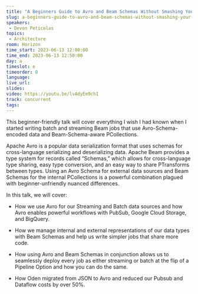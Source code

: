 ```yaml
---
title: "A Beginners Guide to Avro and Beam Schemas Without Smashing Your Keyboard"
slug: a-beginners-guide-to-avro-and-beam-schemas-without-smashing-your-keyboard
speakers:
 - Devon Peticolas
topics:
 - Architecture
room: Horizon
time_start: 2023-06-13 12:00:00
time_end: 2023-06-13 12:50:00
day: a
timeslot: e
timeorder: 0
language: 
live_url: 
slides: 
video: https://youtu.be/lvAdyEm9chI
track: concurrent
tags:
---
```


This beginner-friendly talk will cover everything I wish I had known when I started writing batch and streaming Beam jobs that use Avro-Schema-encoded data and Beam-Schema-aware PCollections.
 
Apache Avro is a popular data serialization format that uses schemas for cross-language serializing and deserializing data. Apache Beam provides a type system for records called “Schemas,” which allows for cross-language type sharing, easy type conversion, and an easy way to share PTransforms between types. Using an Avro Schema for external data sources and Beam Schemas for the internal PCollections is a powerful combination plagued with beginner-unfriendly nuanced differences.
 
In this talk, we will cover:
 
 - How we use Avro for our Streaming and Batch data sources and how Avro enables powerful workflows with PubSub, Google Cloud Storage, and BigQuery.
 
 - How we manage internal and external representations of our data types with Beam Schemas and help us write simpler jobs that share more code.
 
 - How using Avro and Beam Schemas in conjunction allows us to seamlessly deploy every job as either streaming or batch at the flip of a Pipeline Option and how you can do the same.
 
 - How Oden migrated from JSON to Avro and reduced our Pubsub and Dataflow costs by over 50%.